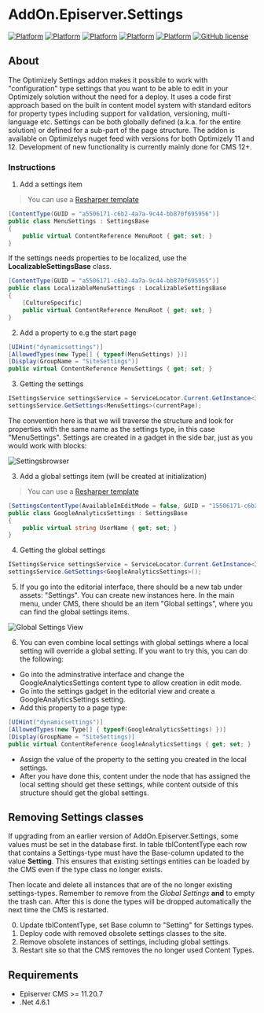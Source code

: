 # AddOn.Episerver.Settings

[![Platform](https://img.shields.io/badge/platform-.NET%204.6.1-blue.svg?style=flat)](https://msdn.microsoft.com/en-us/library/w0x726c2%28v=vs.110%29.aspx)
[![Platform](https://img.shields.io/badge/platform-.NET%205-blue.svg?style=flat)](https://docs.microsoft.com/en-us/dotnet/)
[![Platform](https://img.shields.io/badge/platform-.NET%206-blue.svg?style=flat)](https://docs.microsoft.com/en-us/dotnet/)
[![Platform](https://img.shields.io/badge/Optimizely-%2011.20.7-orange.svg?style=flat)](http://world.episerver.com/cms/)
[![Platform](https://img.shields.io/badge/Optimizely-%2012.0.2-orange.svg?style=flat)](http://world.episerver.com/cms/)
[![GitHub license](https://img.shields.io/badge/license-MIT%20license-blue.svg?style=flat)](LICENSE)


## About
The Optimizely Settings addon makes it possible to work with "configuration" type settings that you want to be able to edit in your Optimizely solution without the need for a deploy. It uses a code first approach based on the built in content model system with standard editors for property types including support for validation, versioning, multi-language etc. Settings can be both globally defined (a.k.a. for the entire solution) or defined for a sub-part of the page structure. The addon is available on Optimizelys nuget feed with versions for both Optimizely 11 and 12. Development of new functionality is currently mainly done for CMS 12+.

### Instructions

1. Add a settings item
> You can use a [Resharper template](templates/SettingsTemplates.DotSettings)
```csharp
[ContentType(GUID = "a5506171-c6b2-4a7a-9c44-bb870f695956")]
public class MenuSettings : SettingsBase
{
    public virtual ContentReference MenuRoot { get; set; }
}
```

If the settings needs properties to be localized, use the **LocalizableSettingsBase** class.
```csharp
[ContentType(GUID = "a5506171-c6b2-4a7a-9c44-bb870f695955")]
public class LocalizableMenuSettings : LocalizableSettingsBase
{
    [CultureSpecific]
    public virtual ContentReference MenuRoot { get; set; }
}
```


2. Add a property to e.g the start page
```csharp
[UIHint("dynamicsettings")]
[AllowedTypes(new Type[] { typeof(MenuSettings) })]
[Display(GroupName = "SiteSettings")]
public virtual ContentReference MenuSettings { get; set; }
```

3. Getting the settings
```csharp
ISettingsService settingsService = ServiceLocator.Current.GetInstance<ISettingsService>();
settingsService.GetSettings<MenuSettings>(currentPage);
```

The convention here is that we will traverse the structure and look for properties with the same name as the settings type, in this case "MenuSettings". Settings are created in a gadget in the side bar, just as you would work with blocks:

![Settingsbrowser](https://user-images.githubusercontent.com/3509092/169228176-181e8178-7a4a-4d6b-9a91-a47fdce51dcc.jpg)

3. Add a global settings item (will be created at initialization)
> You can use a [Resharper template](templates/SettingsTemplates.DotSettings)
```csharp
[SettingsContentType(AvailableInEditMode = false, GUID = "15506171-c6b2-4a7a-9c44-bb870f695911", SettingsInstanceGuid = "d8701e64-8206-4e24-bd3f-cb02b875d6c6", SettingsName = "Google Analytics")]
public class GoogleAnalyticsSettings : SettingsBase
{
    public virtual string UserName { get; set; }
}
```

4. Getting the global settings
```csharp
ISettingsService settingsService = ServiceLocator.Current.GetInstance<ISettingsService>();
settingsService.GetSettings<GoogleAnalyticsSettings>();
```

5. If you go into the editorial interface, there should be a new tab under assets: "Settings". You can create new instances here. 
   In the main menu, under CMS, there should be an item "Global settings", where you can find the global settings items.
   
![Global Settings View](https://user-images.githubusercontent.com/3509092/169228289-a484d8c4-8223-4aea-ab7e-16bd2b8f8bf8.jpg)


6. You can even combine local settings with global settings where a local setting will override a global setting. If you want to try this, you can do the following:
* Go into the adminstrative interface and change the GoogleAnalyticsSettings content type to allow creation in edit mode.
* Go into the settings gadget in the editorial view and create a GoogleAnalyticsSettings setting.
* Add this property to a page type:
```csharp
[UIHint("dynamicsettings")]
[AllowedTypes(new Type[] { typeof(GoogleAnalyticsSettings) })]
[Display(GroupName = "SiteSettings)]
public virtual ContentReference GoogleAnalyticsSettings { get; set; }
```
* Assign the value of the property to the setting you created in the local settings.
* After you have done this, content under the node that has assigned the local setting should get these settings, while content outside of this structure should get the global settings.

## Removing Settings classes
If upgrading from an earlier version of AddOn.Episerver.Settings, some values must be set in the database first. In table tblContentType each row that contains a Settings-type must have the Base-column updated to the value **Setting**. This ensures that existing settings entities can be loaded by the CMS even if the type class no longer exists.

Then locate and delete all instances that are of the no longer existing settings-types. Remember to remove from the _Global Settings_ **and** to empty the trash can. After this is done the types will be dropped automatically the next time the CMS is restarted.

0. Update tblContentType, set Base column to "Setting" for Settings types.
1. Deploy code with removed obsolete settings classes to the site.
2. Remove obsolete instances of settings, including global settings.
3. Restart site so that the CMS removes the no longer used Content Types.

## Requirements

* Episerver CMS >= 11.20.7
* .Net 4.6.1
